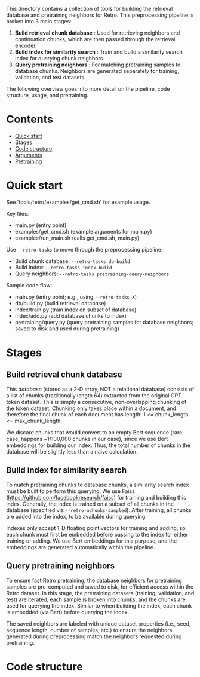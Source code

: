 This directory contains a collection of tools for building the retrieval database and pretraining neighbors for Retro. This preprocessing pipeline is broken into 3 main stages:

1. **Build retrieval chunk database** : Used for retrieving neighbors and continuation chunks, which are then passed through the retrieval encoder.
2. **Build index for similarity search** : Train and build a similarity search index for querying chunk neighbors.
3. **Query pretraining neighbors** : For matching pretraining samples to database chunks. Neighbors are generated separately for training, validation, and test datasets.

The following overview goes into more detail on the pipeline, code structure, usage, and pretraining.

<!-- ################ contents ################ -->
# Contents

  * [Quick start](#quick-start)
  * [Stages](#stages)
  * [Code structure](#code-structure)
  * [Arguments](#arguments)
  * [Pretraining](#pretraining)

<!-- ################ quick start ################ -->
# Quick start

See 'tools/retro/examples/get_cmd.sh' for example usage.

Key files:

- main.py (entry point)
- examples/get_cmd.sh (example arguments for main.py)
- examples/run_main.sh (calls get_cmd.sh, main.py)

Use `--retro-tasks` to move through the preprocessing pipeline.

- Build chunk database: `--retro-tasks db-build`
- Build index: `--retro-tasks index-build`
- Query neighbors: `--retro-tasks pretraining-query-neighbors`

Sample code flow:

- main.py (entry point; e.g., using `--retro-tasks X`)
- db/build.py (build retrieval database)
- index/train.py (train index on subset of database)
- index/add.py (add database chunks to index)
- pretraining/query.py (query pretraining samples for database neighbors; saved to disk and used during pretraining)

<!-- ################ stages ################ -->
# Stages

## Build retrieval chunk database

This *database* (stored as a 2-D array, NOT a relational database) consists of a list of chunks (traditionally length 64) extracted from the original GPT token dataset. This is simply a consecutive, non-overlapping chunking of the token dataset. Chunking only takes place within a document, and therefore the final chunk of each document has length: 1 <= chunk_length <= max_chunk_length.

We discard chunks that would convert to an empty Bert sequence (rare case, happens ~1/100,000 chunks in our case), since we use Bert embeddings for building our index. Thus, the total number of chunks in the database will be slightly less than a naive calculation.

## Build index for similarity search

To match pretraining chunks to database chunks, a similarity search index must be built to perform this querying. We use Faiss (https://github.com/facebookresearch/faiss) for training and building this index. Generally, the index is trained on a subset of all chunks in the database (specified via `--retro-nchunks-sampled`). After training, all chunks are added into the index, to be available during querying.

Indexes only accept 1-D floating point vectors for training and adding, so each chunk must first be embedded before passing to the index for either training or adding. We use Bert embeddings for this purpose, and the embeddings are generated automatically within the pipeline.

## Query pretraining neighbors

To ensure fast Retro pretraining, the database neighbors for pretraining samples are pre-computed and saved to disk, for efficient access within the Retro dataset. In this stage, the pretraining datasets (training, validation, and test) are iterated, each sample is broken into chunks, and the chunks are used for querying the index. Similar to when building the index, each chunk is embedded (via Bert) before querying the index.

The saved neighbors are labeled with unique dataset properties (i.e., seed, sequence length, number of samples, etc.) to ensure the neighbors generated during preprocessing match the neighbors requested during pretraining.

<!-- ################ code structure ################ -->
# Code structure

<!-- ################ arguments ################ -->
<!-- ################ pretraining ################ -->
